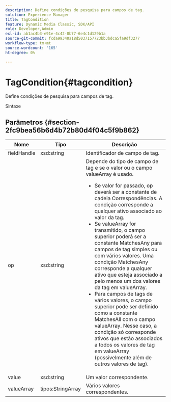 ```yaml
---
description: Define condições de pesquisa para campos de tag.
solution: Experience Manager
title: TagCondition
feature: Dynamic Media Classic, SDK/API
role: Developer,Admin
exl-id: ab1ac4b3-e91e-4c42-8b77-6e4c1d129b1a
source-git-commit: fcda99340a18d5037157723bb3bdca5fa9df3277
workflow-type: tm+mt
source-wordcount: '165'
ht-degree: 0%

---
```


# TagCondition{#tagcondition}

Define condições de pesquisa para campos de tag.

Sintaxe

## Parâmetros {#section-2fc9bea56b6d4b72b80d4f04c5f9b862}

<table id="table_04100BB8ABD84EF68B0A7CE3AD946414"> 
 <thead> 
  <tr> 
   <th colname="col1" class="entry"> Nome </th> 
   <th colname="col2" class="entry"> Tipo </th> 
   <th colname="col3" class="entry"> Descrição </th> 
  </tr> 
 </thead>
 <tbody> 
  <tr> 
   <td colname="col1"> <span class="codeph"> <span class="varname"> fieldHandle</span> </span> </td> 
   <td colname="col2"> <span class="codeph"> xsd:string</span> </td> 
   <td colname="col3"> Identificador de campo de tag. </td> 
  </tr> 
  <tr> 
   <td colname="col1"> <span class="codeph"> <span class="varname"> op</span> </span> </td> 
   <td colname="col2"> <span class="codeph"> xsd:string</span> </td> 
   <td colname="col3">Depende do tipo de campo de tag e se o valor ou o campo valueArray é usado. 
    <ul id="ul_CC0926425B094B3BB7D70CB392DBDABD">
     <li id="li_09AB923A9A8D4A71917CF59C150E4EF5">Se <span class="codeph"> valor</span> for passado, <span class="codeph"> op</span> deverá ser a constante de cadeia Correspondências. A condição corresponde a qualquer ativo associado ao valor da tag. </li>
     <li id="li_70F18494AB6C454EB611F51F16C19FAD">Se <span class="codeph"> valueArray</span> for transmitido, o campo superior poderá ser a constante <span class="codeph"> MatchesAny</span> para campos de tag simples ou com vários valores. Uma condição <span class="codeph"> MatchesAny</span> corresponde a qualquer ativo que esteja associado a pelo menos um dos valores da tag em <span class="codeph"> valueArray</span>. </li>
     <li id="li_0B25542D7E964B26B15591C45D5C66D0">Para campos de tags de vários valores, o campo superior pode ser definido como a constante <span class="codeph"> MatchesAll</span> com o campo <span class="codeph"> valueArray</span>. Nesse caso, a condição só corresponde ativos que estão associados a todos os valores de tag em <span class="codeph"> valueArray</span> (possivelmente além de outros valores de tag). </li>
    </ul></td> 
  </tr> 
  <tr> 
   <td colname="col1"> <span class="codeph"> <span class="varname"> value</span> </span> </td> 
   <td colname="col2"> <span class="codeph"> xsd:string</span> </td> 
   <td colname="col3"> Um valor correspondente. </td> 
  </tr> 
  <tr> 
   <td colname="col1"> <span class="codeph"> <span class="varname"> valueArray</span> </span> </td> 
   <td colname="col2"> <span class="codeph"> tipos:StringArray</span> </td> 
   <td colname="col3"> Vários valores correspondentes. </td> 
  </tr> 
 </tbody> 
</table>
